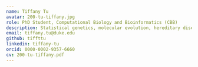```yaml
---
name: Tiffany Tu
avatar: 200-tu-tiffany.jpg
role: PhD Student, Computational Biology and Bioinformatics (CBB)
description: Statistical genetics, molecular evolution, hereditary diseases
email: tiffany.tu@duke.edu
github: tiffttu
linkedin: tiffany-tu
orcid: 0000-0002-9357-6660
cv: 200-tu-tiffany.pdf
---
```

